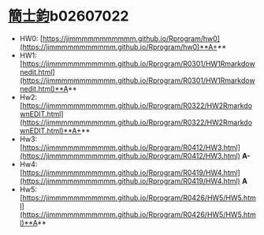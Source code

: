 # [簡士鈞](https://ceiba.ntu.edu.tw/course_admin/user/?op=stu_person&stu=b02607022&sort=)b02607022

* HW0: [https://jimmmmmmmmmmm.github.io/Rprogram/hw0](https://jimmmmmmmmmmm.github.io/Rprogram/hw0)**A+**
* HW1: [https://jimmmmmmmmmmm.github.io/Rprogram/R0301/HW1Rmarkdownedit.html](https://jimmmmmmmmmmm.github.io/Rprogram/R0301/HW1Rmarkdownedit.html)**A**
* Hw2: [https://jimmmmmmmmmmm.github.io/Rprogram/R0322/HW2RmarkdownEDIT.html](https://jimmmmmmmmmmm.github.io/Rprogram/R0322/HW2RmarkdownEDIT.html)**A+**
* Hw3:[ ](https://jimmmmmmmmmmm.github.io/Rprogram/R0412/HW3.html)[https://jimmmmmmmmmmm.github.io/Rprogram/R0412/HW3.html](https://jimmmmmmmmmmm.github.io/Rprogram/R0412/HW3.html) **A-**
* Hw4: [https://jimmmmmmmmmmm.github.io/Rprogram/R0419/HW4.html](https://jimmmmmmmmmmm.github.io/Rprogram/R0419/HW4.html) **A**
* Hw5: [https://jimmmmmmmmmmm.github.io/Rprogram/R0426/HW5/HW5.html](https://jimmmmmmmmmmm.github.io/Rprogram/R0426/HW5/HW5.html)**A**



